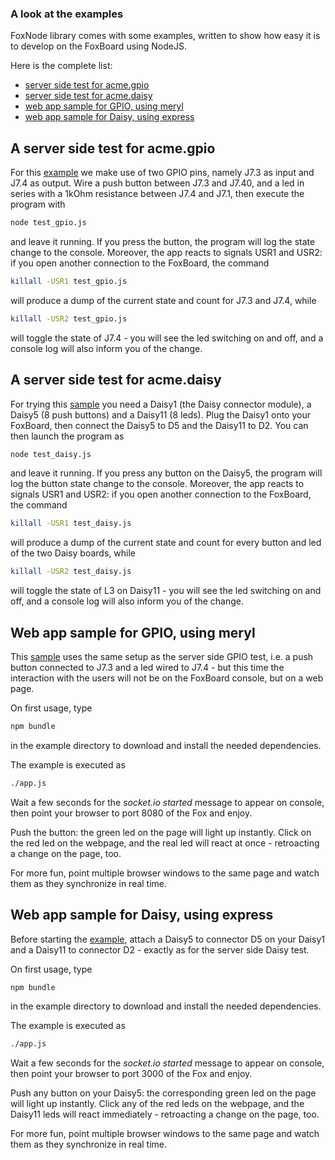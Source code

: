 ### A look at the examples ###

FoxNode library comes with some examples, written to show how easy it is to develop on the FoxBoard using NodeJS.

Here is the complete list:

*  [server side test for acme.gpio](#test_gpio.js)
*  [server side test for acme.daisy](#test_daisy.js)
*  [web app sample for GPIO, using meryl](#meryl_gpio)
*  [web app sample for Daisy, using express](#express_daisy)


<a name="test_gpio.js">A server side test for acme.gpio</a>
-----------------------------------------------------------

For this [example](/ant9000/FoxNode/tree/master/examples/test_gpio.js) we make use of two GPIO pins, namely J7.3 as input and J7.4 as output. Wire a push button between J7.3 and J7.40, and a led in series with a 1kOhm resistance between J7.4 and J7.1, then execute the program with

```bash
node test_gpio.js
```

and leave it running. If you press the button, the program will log the state change to the console. Moreover, the app reacts to signals USR1 and USR2: if you open another connection to the FoxBoard, the command

```bash
killall -USR1 test_gpio.js
```

will produce a dump of the current state and count for J7.3 and J7.4, while

```bash
killall -USR2 test_gpio.js
```

will toggle the state of J7.4 - you will see the led switching on and off, and a console log will also inform you of the change.


<a name="test_daisy.js">A server side test for acme.daisy</a>
-------------------------------------------------------------

For trying this [sample](/ant9000/FoxNode/tree/master/examples/test_daisy.js) you need a Daisy1 (the Daisy connector module), a Daisy5 (8 push buttons) and a Daisy11 (8 leds). Plug the Daisy1 onto your FoxBoard, then connect the Daisy5 to D5 and the Daisy11 to D2. You can then launch the program as

```bash
node test_daisy.js
```

and leave it running. If you press any button on the Daisy5, the program will log the button state change to the console. Moreover, the app reacts to signals USR1 and USR2: if you open another connection to the FoxBoard, the command

```bash
killall -USR1 test_daisy.js
```

will produce a dump of the current state and count for every button and led of the two Daisy boards, while

```bash
killall -USR2 test_daisy.js
```

will toggle the state of L3 on Daisy11 - you will see the led switching on and off, and a console log will also inform you of the change.

<a name="meryl_gpio">Web app sample for GPIO, using meryl</a>
------------------------------------------------------------

This [sample](/ant9000/FoxNode/tree/master/examples/meryl_gpio/) uses the same setup as the server side GPIO test, i.e. a push button connected to J7.3 and a led wired to J7.4 - but this time the interaction with the users will not be on the FoxBoard console, but on a web page.

On first usage, type

```bash
npm bundle
```

in the example directory to download and install the needed dependencies.

The example is executed as

```bash
./app.js
```

Wait a few seconds for the *socket.io started* message to appear on console, then point your browser to port 8080 of the Fox and enjoy.

Push the button: the green led on the page will light up instantly. Click on the red led on the webpage, and the real led will react at once - retroacting a change on the page, too.

For more fun, point multiple browser windows to the same page and watch them as they synchronize in real time.

<a name="express_daisy">Web app sample for Daisy, using express</a>
-------------------------------------------------------------------

Before starting the [example](/ant9000/FoxNode/tree/master/examples/express_daisy/), attach a Daisy5 to connector D5 on your Daisy1 and a Daisy11 to connector D2 - exactly as for the server side Daisy test.

On first usage, type

```bash
npm bundle
```

in the example directory to download and install the needed dependencies.

The example is executed as

```bash
./app.js
```

Wait a few seconds for the *socket.io started* message to appear on console, then point your browser to port 3000 of the Fox and enjoy.

Push any button on your Daisy5: the corresponding green led on the page will light up instantly. Click any of the red leds on the webpage, and the Daisy11 leds will react immediately - retroacting a change on the page, too.

For more fun, point multiple browser windows to the same page and watch them as they synchronize in real time.
